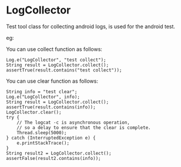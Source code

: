 # LogCollector
Test tool class for collecting android logs, is used for the android test.

eg:

You can use collect function as follows:

    Log.e("LogCollector", "test collect");
    String result = LogCollector.collect();
    assertTrue(result.contains("test collect"));

You can use clear function as follows:

    String info = "test clear";
    Log.e("LogCollector", info);
    String result = LogCollector.collect();
    assertTrue(result.contains(info));
    LogCollector.clear();
    try {
        // The logcat -c is asynchronous operation,
        // so a delay to ensure that the clear is complete.
        Thread.sleep(5000);
    } catch (InterruptedException e) {
        e.printStackTrace();
    }
    String result2 = LogCollector.collect();
    assertFalse(result2.contains(info));
